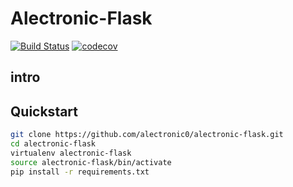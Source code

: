 # Alectronic-Flask
[![Build Status](https://travis-ci.org/alectronic0/alectronic-flask.svg?branch=master)](https://travis-ci.org/alectronic0/alectronic-flask)
[![codecov](https://codecov.io/gh/alectronic0/alectronic-flask/branch/master/graph/badge.svg)](https://codecov.io/gh/alectronic0/alectronic-flask)
## intro

## Quickstart
```bash
git clone https://github.com/alectronic0/alectronic-flask.git
cd alectronic-flask
virtualenv alectronic-flask
source alectronic-flask/bin/activate
pip install -r requirements.txt
```
